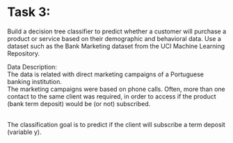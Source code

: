 # Task 3:

Build a decision tree classifier to predict whether a customer will purchase a product or service based on their demographic and behavioral data. Use a dataset such as the Bank Marketing dataset from the UCI Machine Learning Repository. </br>

Data Description: </br>
The data is related with direct marketing campaigns of a Portuguese banking institution.</br>
The marketing campaigns were based on phone calls. Often, more than one contact to the same client was required, in order to access if the product (bank term deposit) would be (or not) subscribed.</br></br>

The classification goal is to predict if the client will subscribe a term deposit (variable y).

